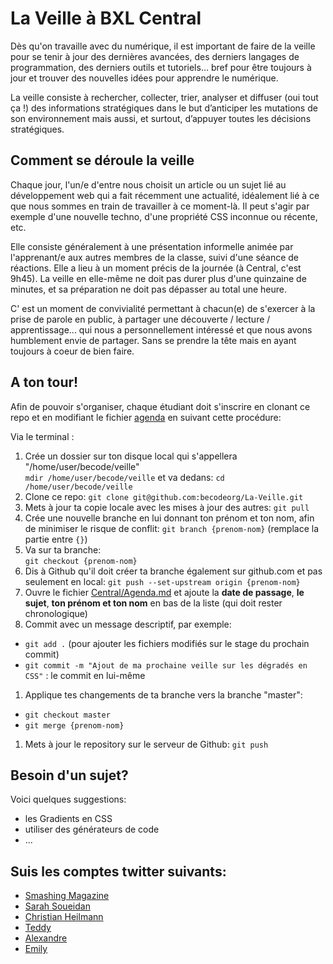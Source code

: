 # La Veille à BXL Central 

Dès qu'on travaille avec du numérique, il est important de faire de la veille pour se tenir à jour des dernières avancées, des derniers langages de programmation, des derniers outils et tutoriels... bref pour être toujours à jour et trouver des nouvelles idées pour apprendre le numérique.  

La veille consiste à rechercher, collecter, trier, analyser et diffuser (oui tout ça !) des informations stratégiques dans le but d’anticiper les mutations de son environnement mais aussi, et surtout, d’appuyer toutes les décisions stratégiques.

## Comment se déroule la veille
Chaque jour, l'un/e d'entre nous choisit un article ou un sujet lié au développement web qui a fait récemment une actualité, idéalement lié à ce que nous sommes en train de travailler à ce moment-là. Il peut s'agir par exemple d'une nouvelle techno, d'une propriété CSS inconnue ou récente, etc. 

Elle consiste généralement à une présentation informelle animée par l'apprenant/e aux autres membres de la classe, suivi d'une séance de réactions. Elle a lieu à un moment précis de la journée (à Central, c'est 9h45). La veille en elle-même ne doit pas durer plus d'une quinzaine de minutes, et sa préparation ne doit pas dépasser au total une heure. 

C' est un moment de convivialité permettant à chacun(e) de s'exercer à la prise de parole en public, à partager une découverte / lecture / apprentissage... qui nous a personnellement intéressé et que nous avons humblement envie de partager. Sans se prendre la tête mais en ayant toujours à coeur de bien faire.

## A ton tour!
Afin de pouvoir s'organiser, chaque étudiant doit s'inscrire en clonant ce repo et en modifiant le fichier [agenda](./agenda.md) en suivant cette procédure:

Via le terminal :  

1. Crée un dossier sur ton disque local qui s'appellera "/home/user/becode/veille"   
`mdir /home/user/becode/veille` et va dedans: `cd /home/user/becode/veille`
1. Clone ce repo:   `git clone git@github.com:becodeorg/La-Veille.git`  
1. Mets à jour ta copie locale avec les mises à jour des autres:   `git pull`  
1. Crée une nouvelle branche en lui donnant ton prénom et ton nom, afin de minimiser le risque de conflit:    `git branch {prenom-nom}` (remplace la partie entre `{}`)
1. Va sur ta branche:  
 `git checkout {prenom-nom}`   
1. Dis à Github qu'il doit créer ta branche également sur github.com et pas seulement en local: 
 `git push --set-upstream origin {prenom-nom}`  
1. Ouvre le fichier [Central/Agenda.md](agenda.md) et ajoute la **date de passage**, **le sujet**, **ton prénom et ton nom** en bas de la liste (qui doit rester chronologique)
1. Commit avec un message descriptif, par exemple:
  - `git add .` (pour ajouter les fichiers modifiés sur le stage du prochain commit)
  - `git commit -m "Ajout de ma prochaine veille sur les dégradés en CSS"` : le commit en lui-même
1. Applique tes changements de ta branche vers la branche "master":  
  - `git checkout master`
  - `git merge {prenom-nom}`
1. Mets à jour le repository sur le serveur de Github:  `git push`


## Besoin d'un sujet?

Voici quelques suggestions:
- les Gradients en CSS
- utiliser des générateurs de code
- ... 

## Suis les comptes twitter suivants:
- [Smashing Magazine](https://twitter.com/smashingmag)
- [Sarah Soueidan](https://twitter.com/SaraSoueidan)
- [Christian Heilmann](https://twitter.com/codepo8)
- [Teddy](https://twitter.com/teddykishi)
- [Alexandre](https://twitter.com/pixeline)
- [Emily](https://twitter.com/miloon)
